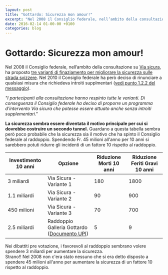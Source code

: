 ```yaml
---
layout: post
title: "Gottardo: Sicurezza mon amour!"
excerpt: "Nel 2008 il Consiglio federale, nell’ambito della consultazione su Via sicura, ha proposto tre varianti di finaziamento per migliorare la sicurezza sulle strada svizzere. Nel 2010 il Consiglio federale ha però deciso di rinunciare a qualsiasi misura che richiedeva introiti supplmentari (vedi punto 1.2.2 del m..."
date: 2016-02-14 01-00-00 +0100
categories: blog
---
```


# Gottardo: Sicurezza mon amour!

Nel 2008 il Consiglio federale, nell’ambito della consultazione su [Via sicura](http://www.astra.admin.ch/themen/verkehrssicherheit/00236/?lang=it), ha proposto [tre varianti di finaziamento per migliorare la sicurezza sulle strada svizzere](https://www.google.ch/url?sa=t&rct=j&q=&esrc=s&source=web&cd=2&cad=rja&uact=8&ved=0ahUKEwi01tHiyfLKAhUllHIKHQxMA-IQFgglMAE&url=http%3A%2F%2Fwww.news.admin.ch%2FNSBSubscriber%2Fmessage%2Fattachments%2F13554.pdf&usg=AFQjCNGvHbth244LYZEKBzyyRuoPED3Elg&sig2=6cIY8j6whR8HR9EaSX2x8w). Nel 2010 il Consiglio federale ha però deciso di rinunciare a qualsiasi misura che richiedeva introiti supplmentari ([vedi punto 1.2.2 del messaggio](http://www.news.admin.ch/NSBSubscriber/message/attachments/22658.pdf#17)).

_"I partecipanti alla consultazione hanno respinto tutte le varianti. Di conseguenza il Consiglio federale ha deciso di proporre un programma d’intervento Via sicura che potesse essere attuato anche senza introiti supplementari."_

**La sicurezza sembra essere diventata il motivo principale per cui si dovrebbe costruire un secondo tunnel.** Guardano a questa tabella sembra però poco probabile che la sicurezza sia il motivo che ha spinto il Consiglio federale al raddoppio. Spendendo Fr. 45 milioni all'anno per 10 anni si sarebbero potuti ridurre gli incidenti di un fattore 10 rispetto al raddoppio. 

| Investimento 10 anni | Opzione                                                                                                                                                | Riduzione Morti 10 anni | Riduzione Feriti Gravi 10 anni |
| -------------------- | ------------------------------------------------------------------------------------------------------------------------------------------------------ | ----------------------- | ------------------------------ |
| 3 miliardi           | Via Sicura - Variante 1                                                                                                                                | 180                     | 1800                           |
| 1.1 miliardi         | Via Sicura - Variante 2                                                                                                                                | 90                      | 900                            |
| 450 milioni          | Via Sicura - Variante 3                                                                                                                                | 70                      | 700                            |
| 2.5 miliardi         | Raddoppio Galleria Gottardo ([Documento UPI](http://www.bfu.ch/it/lupi/comunicazione/prese-di-posizione-upi/p/Galleria-autostradale-del-San-Gottardo)) | 5                       | 9                              |

Nei dibattiti pre votazione, i favorevoli al raddoppio sembrano volere spendere 3 miliardi per aumentare la sicurezza.  
 Strano!! Nel 2008 non c'era stato nessuno che si era detto disposto a spendere 45 milioni all'anno per aumentare la sicurezza di un fattore 10 rispetto al raddoppio. 

